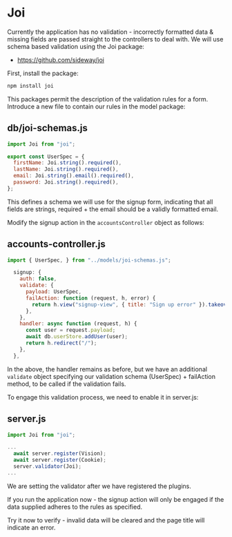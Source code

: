 # Joi

Currently the application has no validation - incorrectly formatted data & missing fields are passed straight to the controllers to deal with. We will use schema based validation using the Joi package:

- <https://github.com/sideway/joi>

First, install the package:

~~~javascript
npm install joi
~~~

This packages permit the description of the validation rules for a form. Introduce a new file to contain our rules in the model package:

## db/joi-schemas.js

~~~javascript
import Joi from "joi";

export const UserSpec = {
  firstName: Joi.string().required(),
  lastName: Joi.string().required(),
  email: Joi.string().email().required(),
  password: Joi.string().required(),
};
~~~

This defines a schema we will use for the signup form, indicating that all fields are strings, required + the email should be a validly formatted email.

Modify the signup action in the `accountsController` object as follows:

## accounts-controller.js

~~~javascript
import { UserSpec, } from "../models/joi-schemas.js";

  signup: {
    auth: false,
    validate: {
      payload: UserSpec,
      failAction: function (request, h, error) {
        return h.view("signup-view", { title: "Sign up error" }).takeover().code(400);
      },
    },
    handler: async function (request, h) {
      const user = request.payload;
      await db.userStore.addUser(user);
      return h.redirect("/");
    },
  },
~~~

In the above, the handler remains as before, but we have an additional `validate` object specifying our validation schema (UserSpec) + failAction method, to be called if the validation fails.

To engage this validation process, we need to enable it in server.js:

## server.js

~~~javascript
import Joi from "joi";

...
  await server.register(Vision);
  await server.register(Cookie);
  server.validator(Joi);
...
~~~

We are setting the validator after we have registered the plugins.

If you run the application now - the signup action will only be engaged if the data supplied adheres to the rules as specified.

Try it now to verify - invalid data will be cleared and the page title will indicate an error.